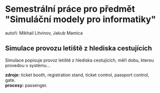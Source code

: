 # Semestrální práce pro předmět "Simuláční modely pro informatiky"

autoři: Mikhail Litvinov, Jakub Mamica

## Simulace provozu letiště z hlediska cestujících

Simulace popisuje provoz letiště z hlediska cestujících, měří dobu, kterou provedou v systému...

**zdroje:** ticket booth, registration stand, ticket control, passport control, gate.  
**procesy:** passenger.

